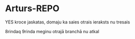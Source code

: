 # Arturs-REPO

YES
kroce jaskatas, domaju ka saies
otrais ieraksts
nu tresais

8rindaq
9rinda
meginu otrajā branchā
nu atkal

